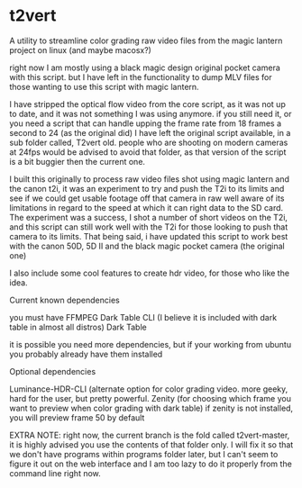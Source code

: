 # t2vert
A utility to streamline color grading raw video files from the magic lantern project on linux (and maybe macosx?)

right now I am mostly using a black magic design original pocket camera with this script. but I have left in the functionality
to dump MLV files for those wanting to use this script with magic lantern.  

I have stripped the optical flow video from the core script, as it was not up to date, and it was not something I was using anymore. if you still need it, or you need a script that can handle upping the frame rate from 18 frames a second to 24 (as the original did) I have left the original script available, in a sub folder called, T2vert old.  people who are shooting on modern cameras at 24fps would be advised to avoid that folder, as that version of the script is a bit buggier then the current one.

I built this originally to process raw video files shot using magic lantern and the canon t2i, it was an experiment to try
and push the T2i to its limits and see if we could get usable footage off that camera in raw well aware of its limitations in
regard to the speed at which it can right data to the SD card.  The experiment was a success, I shot a number of short videos
on the T2i, and this script can still work well with the T2i for those looking to push that camera to its limits. That being
said, i have updated this script to work best with the canon 50D, 5D II and the black magic pocket camera (the original one)

I also include some cool features to create hdr video, for those who like the idea.


Current known dependencies


you must have
FFMPEG
Dark Table CLI (I believe it is included with dark table in almost all distros)
Dark Table

it is possible you need more dependencies, but if your working from ubuntu you probably already have them installed

Optional dependencies

Luminance-HDR-CLI (alternate option for color grading video.  more geeky, hard for the user, but pretty powerful.
Zenity (for choosing which frame you want to preview when color grading with dark table) if zenity is not installed, you will preview frame 50 by default

EXTRA NOTE: right now, the current branch is the fold called t2vert-master, it is highly advised you use the contents of that folder only. I will fix it so that we don't have programs within programs folder later, but I can't seem to figure it out on the web interface and I am too lazy to do it properly from the command line right now. 
